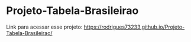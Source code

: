 # Projeto-Tabela-Brasileirao

Link para acessar esse projeto:
https://rodrigues73233.github.io/Projeto-Tabela-Brasileirao/

